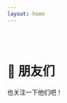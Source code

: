 ```yaml
---
layout: home
---
```


<script setup>
import { VPTeamMembers } from 'vitepress/theme'

const members = [
  {
    avatar: 'https://avatars.githubusercontent.com/u/110143758?v=4',
    name: 'Capybara',
    title: 'Bara Bara Bara!',
    links: [
      { icon: { svg: '<svg aria-hidden="true" height="16" viewBox="0 0 16 16" version="1.1" width="16" data-view-component="true" ><path fill="currentColor" d="m7.775 3.275 1.25-1.25a3.5 3.5 0 1 1 4.95 4.95l-2.5 2.5a3.5 3.5 0 0 1-4.95 0 .751.751 0 0 1 .018-1.042.751.751 0 0 1 1.042-.018 1.998 1.998 0 0 0 2.83 0l2.5-2.5a2.002 2.002 0 0 0-2.83-2.83l-1.25 1.25a.751.751 0 0 1-1.042-.018.751.751 0 0 1-.018-1.042Zm-4.69 9.64a1.998 1.998 0 0 0 2.83 0l1.25-1.25a.751.751 0 0 1 1.042.018.751.751 0 0 1 .018 1.042l-1.25 1.25a3.5 3.5 0 1 1-4.95-4.95l2.5-2.5a3.5 3.5 0 0 1 4.95 0 .751.751 0 0 1-.018 1.042.751.751 0 0 1-1.042.018 1.998 1.998 0 0 0-2.83 0l-2.5 2.5a1.998 1.998 0 0 0 0 2.83Z"></path></svg>'}, link: 'https://buuug.top/' },
      { icon: 'github', link: 'https://github.com/HomeArchbishop' },
    ]
  },
  {
    avatar: 'https://avatars.githubusercontent.com/u/64010148?v=4',
    name: '拆家大主教',
    title: '🚧WIP: fixing bugs in Earth Online',
    links: [
      { icon: { svg: '<svg aria-hidden="true" height="16" viewBox="0 0 16 16" version="1.1" width="16" data-view-component="true" ><path fill="currentColor" d="m7.775 3.275 1.25-1.25a3.5 3.5 0 1 1 4.95 4.95l-2.5 2.5a3.5 3.5 0 0 1-4.95 0 .751.751 0 0 1 .018-1.042.751.751 0 0 1 1.042-.018 1.998 1.998 0 0 0 2.83 0l2.5-2.5a2.002 2.002 0 0 0-2.83-2.83l-1.25 1.25a.751.751 0 0 1-1.042-.018.751.751 0 0 1-.018-1.042Zm-4.69 9.64a1.998 1.998 0 0 0 2.83 0l1.25-1.25a.751.751 0 0 1 1.042.018.751.751 0 0 1 .018 1.042l-1.25 1.25a3.5 3.5 0 1 1-4.95-4.95l2.5-2.5a3.5 3.5 0 0 1 4.95 0 .751.751 0 0 1-.018 1.042.751.751 0 0 1-1.042.018 1.998 1.998 0 0 0-2.83 0l-2.5 2.5a1.998 1.998 0 0 0 0 2.83Z"></path></svg>'}, link: 'https://buuug.top/' },
      { icon: 'github', link: 'https://github.com/HomeArchbishop' },
    ]
  },
  {
    avatar: 'https://avatars.githubusercontent.com/u/67143590?v=4',
    name: 'GoForceX',
    title: '超级摆烂人，很摆烂',
    links: [
      { icon: { svg: '<svg aria-hidden="true" height="16" viewBox="0 0 16 16" version="1.1" width="16" data-view-component="true" ><path fill="currentColor" d="m7.775 3.275 1.25-1.25a3.5 3.5 0 1 1 4.95 4.95l-2.5 2.5a3.5 3.5 0 0 1-4.95 0 .751.751 0 0 1 .018-1.042.751.751 0 0 1 1.042-.018 1.998 1.998 0 0 0 2.83 0l2.5-2.5a2.002 2.002 0 0 0-2.83-2.83l-1.25 1.25a.751.751 0 0 1-1.042-.018.751.751 0 0 1-.018-1.042Zm-4.69 9.64a1.998 1.998 0 0 0 2.83 0l1.25-1.25a.751.751 0 0 1 1.042.018.751.751 0 0 1 .018 1.042l-1.25 1.25a3.5 3.5 0 1 1-4.95-4.95l2.5-2.5a3.5 3.5 0 0 1 4.95 0 .751.751 0 0 1-.018 1.042.751.751 0 0 1-1.042.018 1.998 1.998 0 0 0-2.83 0l-2.5 2.5a1.998 1.998 0 0 0 0 2.83Z"></path></svg>'}, link: 'https://goforcex.top/' },
      { icon: 'github', link: 'https://github.com/GoForceX' },
    ]
  },
  {
    avatar: 'https://avatars.githubusercontent.com/u/137598038?v=4',
    name: 'BOWL',
    title: '🥣🥣🥣',
    links: [
      { icon: { svg: '<svg aria-hidden="true" height="16" viewBox="0 0 16 16" version="1.1" width="16" data-view-component="true" ><path fill="currentColor" d="m7.775 3.275 1.25-1.25a3.5 3.5 0 1 1 4.95 4.95l-2.5 2.5a3.5 3.5 0 0 1-4.95 0 .751.751 0 0 1 .018-1.042.751.751 0 0 1 1.042-.018 1.998 1.998 0 0 0 2.83 0l2.5-2.5a2.002 2.002 0 0 0-2.83-2.83l-1.25 1.25a.751.751 0 0 1-1.042-.018.751.751 0 0 1-.018-1.042Zm-4.69 9.64a1.998 1.998 0 0 0 2.83 0l1.25-1.25a.751.751 0 0 1 1.042.018.751.751 0 0 1 .018 1.042l-1.25 1.25a3.5 3.5 0 1 1-4.95-4.95l2.5-2.5a3.5 3.5 0 0 1 4.95 0 .751.751 0 0 1-.018 1.042.751.751 0 0 1-1.042.018 1.998 1.998 0 0 0-2.83 0l-2.5 2.5a1.998 1.998 0 0 0 0 2.83Z"></path></svg>'}, link: 'https://bowl23.github.io/' },
      { icon: 'github', link: 'https://github.com/bowl23' },
    ]
  },
  {
    avatar: 'https://avatars.githubusercontent.com/u/143786942?v=4',
    name: 'MENGBOOO',
    title: 'A HuStEr, NaMeD MeNgBoOo',
    links: [
      { icon: { svg: '<svg aria-hidden="true" height="16" viewBox="0 0 16 16" version="1.1" width="16" data-view-component="true" ><path fill="currentColor" d="m7.775 3.275 1.25-1.25a3.5 3.5 0 1 1 4.95 4.95l-2.5 2.5a3.5 3.5 0 0 1-4.95 0 .751.751 0 0 1 .018-1.042.751.751 0 0 1 1.042-.018 1.998 1.998 0 0 0 2.83 0l2.5-2.5a2.002 2.002 0 0 0-2.83-2.83l-1.25 1.25a.751.751 0 0 1-1.042-.018.751.751 0 0 1-.018-1.042Zm-4.69 9.64a1.998 1.998 0 0 0 2.83 0l1.25-1.25a.751.751 0 0 1 1.042.018.751.751 0 0 1 .018 1.042l-1.25 1.25a3.5 3.5 0 1 1-4.95-4.95l2.5-2.5a3.5 3.5 0 0 1 4.95 0 .751.751 0 0 1-.018 1.042.751.751 0 0 1-1.042.018 1.998 1.998 0 0 0-2.83 0l-2.5 2.5a1.998 1.998 0 0 0 0 2.83Z"></path></svg>'}, link: 'https://bemosite.fun/' },
      { icon: 'github', link: 'https://github.com/Mengbooo' },
    ]
  },
  {
    avatar: 'https://avatars.githubusercontent.com/u/146374476?v=4',
    name: 'SubstanceP',
    title: '有一个画好的天堂在其尽头',
    links: [
      { icon: 'github', link: 'https://github.com/SubstanceP114' },
    ]
  },
  {
    avatar: 'https://avatars.githubusercontent.com/u/102953683?v=4',
    name: 'GaN',
    title: 'Live a live you will remember',
    links: [
      { icon: 'github', link: 'https://github.com/GalliumNitride-DL' },
    ]
  },
  {
    avatar: 'https://avatars.githubusercontent.com/u/102965763?v=4',
    name: 'XLXZ',
    title: 'XiaoLinXiaoZhu',
    links: [
      { icon: { svg: '<svg aria-hidden="true" height="16" viewBox="0 0 16 16" version="1.1" width="16" data-view-component="true" ><path fill="currentColor" d="m7.775 3.275 1.25-1.25a3.5 3.5 0 1 1 4.95 4.95l-2.5 2.5a3.5 3.5 0 0 1-4.95 0 .751.751 0 0 1 .018-1.042.751.751 0 0 1 1.042-.018 1.998 1.998 0 0 0 2.83 0l2.5-2.5a2.002 2.002 0 0 0-2.83-2.83l-1.25 1.25a.751.751 0 0 1-1.042-.018.751.751 0 0 1-.018-1.042Zm-4.69 9.64a1.998 1.998 0 0 0 2.83 0l1.25-1.25a.751.751 0 0 1 1.042.018.751.751 0 0 1 .018 1.042l-1.25 1.25a3.5 3.5 0 1 1-4.95-4.95l2.5-2.5a3.5 3.5 0 0 1 4.95 0 .751.751 0 0 1-.018 1.042.751.751 0 0 1-1.042.018 1.998 1.998 0 0 0-2.83 0l-2.5 2.5a1.998 1.998 0 0 0 0 2.83Z"></path></svg>'}, link: 'https://xiaolinxiaozhu.github.io/' },
      { icon: 'github', link: 'https://github.com/XiaoLinXiaoZhu' },
    ]
  },
  {
    avatar: 'https://avatars.githubusercontent.com/u/91679915?v=4',
    name: 'Ray',
    title: 'Rayyyyy',
    links: [
      { icon: 'github', link: 'https://github.com/realRayyy' },
    ]
  },
  {
    avatar: 'https://avatars.githubusercontent.com/u/61000196?v=4',
    name: 'ligen131',
    title: 'Don\'t worry, be happy',
    links: [
      { icon: { svg: '<svg aria-hidden="true" height="16" viewBox="0 0 16 16" version="1.1" width="16" data-view-component="true" ><path fill="currentColor" d="m7.775 3.275 1.25-1.25a3.5 3.5 0 1 1 4.95 4.95l-2.5 2.5a3.5 3.5 0 0 1-4.95 0 .751.751 0 0 1 .018-1.042.751.751 0 0 1 1.042-.018 1.998 1.998 0 0 0 2.83 0l2.5-2.5a2.002 2.002 0 0 0-2.83-2.83l-1.25 1.25a.751.751 0 0 1-1.042-.018.751.751 0 0 1-.018-1.042Zm-4.69 9.64a1.998 1.998 0 0 0 2.83 0l1.25-1.25a.751.751 0 0 1 1.042.018.751.751 0 0 1 .018 1.042l-1.25 1.25a3.5 3.5 0 1 1-4.95-4.95l2.5-2.5a3.5 3.5 0 0 1 4.95 0 .751.751 0 0 1-.018 1.042.751.751 0 0 1-1.042.018 1.998 1.998 0 0 0-2.83 0l-2.5 2.5a1.998 1.998 0 0 0 0 2.83Z"></path></svg>'}, link: 'https://ligen.life/about/' },
      { icon: 'github', link: 'https://github.com/ligen131' },
    ]
  },
  {
    avatar: 'https://avatars.githubusercontent.com/u/86813521?v=4',
    name: 'jyi2ya',
    title: '🦀🦀🦀',
    links: [
      { icon: 'github', link: 'https://github.com/jyi2ya' },
    ]
  },
  {
    avatar: 'https://avatars.githubusercontent.com/u/86649490?v=4',
    name: 'YiNN',
    title: 'YiNNx',
    links: [
      { icon: { svg: '<svg aria-hidden="true" height="16" viewBox="0 0 16 16" version="1.1" width="16" data-view-component="true" ><path fill="currentColor" d="m7.775 3.275 1.25-1.25a3.5 3.5 0 1 1 4.95 4.95l-2.5 2.5a3.5 3.5 0 0 1-4.95 0 .751.751 0 0 1 .018-1.042.751.751 0 0 1 1.042-.018 1.998 1.998 0 0 0 2.83 0l2.5-2.5a2.002 2.002 0 0 0-2.83-2.83l-1.25 1.25a.751.751 0 0 1-1.042-.018.751.751 0 0 1-.018-1.042Zm-4.69 9.64a1.998 1.998 0 0 0 2.83 0l1.25-1.25a.751.751 0 0 1 1.042.018.751.751 0 0 1 .018 1.042l-1.25 1.25a3.5 3.5 0 1 1-4.95-4.95l2.5-2.5a3.5 3.5 0 0 1 4.95 0 .751.751 0 0 1-.018 1.042.751.751 0 0 1-1.042.018 1.998 1.998 0 0 0-2.83 0l-2.5 2.5a1.998 1.998 0 0 0 0 2.83Z"></path></svg>'}, link: 'https://just-plain.fun' },
      { icon: 'github', link: 'https://github.com/YiNNx' },
    ]
  },
  {
    avatar: 'https://avatars.githubusercontent.com/u/107761771?v=4',
    name: 'Junxing Zhu',
    title: '✨✨✨',
    links: [
      { icon: { svg: '<svg aria-hidden="true" height="16" viewBox="0 0 16 16" version="1.1" width="16" data-view-component="true" ><path fill="currentColor" d="m7.775 3.275 1.25-1.25a3.5 3.5 0 1 1 4.95 4.95l-2.5 2.5a3.5 3.5 0 0 1-4.95 0 .751.751 0 0 1 .018-1.042.751.751 0 0 1 1.042-.018 1.998 1.998 0 0 0 2.83 0l2.5-2.5a2.002 2.002 0 0 0-2.83-2.83l-1.25 1.25a.751.751 0 0 1-1.042-.018.751.751 0 0 1-.018-1.042Zm-4.69 9.64a1.998 1.998 0 0 0 2.83 0l1.25-1.25a.751.751 0 0 1 1.042.018.751.751 0 0 1 .018 1.042l-1.25 1.25a3.5 3.5 0 1 1-4.95-4.95l2.5-2.5a3.5 3.5 0 0 1 4.95 0 .751.751 0 0 1-.018 1.042.751.751 0 0 1-1.042.018 1.998 1.998 0 0 0-2.83 0l-2.5 2.5a1.998 1.998 0 0 0 0 2.83Z"></path></svg>'}, link: 'https://ggg.life/' },
      { icon: 'github', link: 'https://github.com/jakezhu9' },
    ]
  },

]
</script>

<div style="height:2rem"></div>

# 🌺 朋友们

也关注一下他们吧！

<VPTeamMembers size="medium" :members="members" />